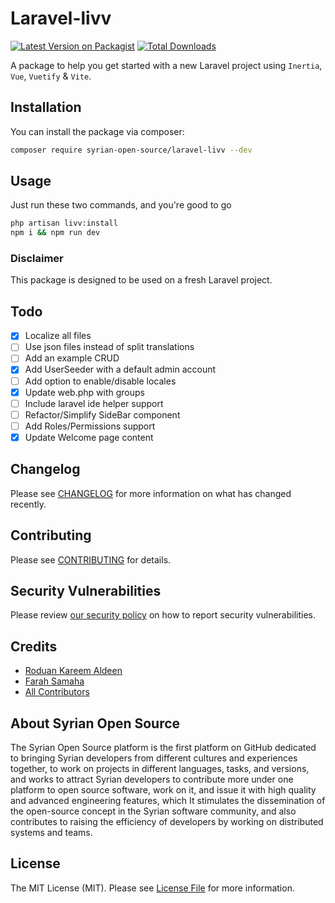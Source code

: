 # Laravel-livv

[![Latest Version on Packagist](https://img.shields.io/packagist/v/syrian-open-source/laravel-livv.svg?style=flat-square)](https://packagist.org/packages/syrian-open-source/laravel-livv)
[![Total Downloads](https://img.shields.io/packagist/dt/syrian-open-source/laravel-livv.svg?style=flat-square)](https://packagist.org/packages/syrian-open-source/laravel-livv)

A package to help you get started with a new Laravel project using `Inertia`, `Vue`, `Vuetify` & `Vite`.

## Installation

You can install the package via composer:

```bash
composer require syrian-open-source/laravel-livv --dev
```

## Usage

Just run these two commands, and you're good to go

```bash
php artisan livv:install
npm i && npm run dev
```

### Disclaimer
This package is designed to be used on a fresh Laravel project.

## Todo
- [x] Localize all files
- [ ] Use json files instead of split translations
- [ ] Add an example CRUD
- [x] Add UserSeeder with a default admin account
- [ ] Add option to enable/disable locales
- [x] Update web.php with groups
- [ ] Include laravel ide helper support
- [ ] Refactor/Simplify SideBar component 
- [ ] Add Roles/Permissions support
- [x] Update Welcome page content

## Changelog

Please see [CHANGELOG](CHANGELOG.md) for more information on what has changed recently.

## Contributing

Please see [CONTRIBUTING](https://github.com/spatie/.github/blob/main/CONTRIBUTING.md) for details.

## Security Vulnerabilities

Please review [our security policy](../../security/policy) on how to report security vulnerabilities.

## Credits

- [Roduan Kareem Aldeen](https://github.com/RoduanKD)
- [Farah Samaha](https://github.com/FarahSamaha)
- [All Contributors](../../contributors)

About Syrian Open Source
-------
The Syrian Open Source platform is the first platform on GitHub dedicated to bringing Syrian developers from different
cultures and experiences together, to work on projects in different languages, tasks, and versions, and works to attract
Syrian developers to contribute more under one platform to open source software, work on it, and issue it with high
quality and advanced engineering features, which It stimulates the dissemination of the open-source concept in the
Syrian software community, and also contributes to raising the efficiency of developers by working on distributed
systems and teams.

## License

The MIT License (MIT). Please see [License File](LICENSE.md) for more information.
